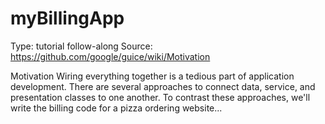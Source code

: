 # myBillingApp

Type: tutorial follow-along
Source: https://github.com/google/guice/wiki/Motivation

Motivation
Wiring everything together is a tedious part of application development. There are several approaches to connect data, service, and presentation classes to one another. To contrast these approaches, we'll write the billing code for a pizza ordering website...
